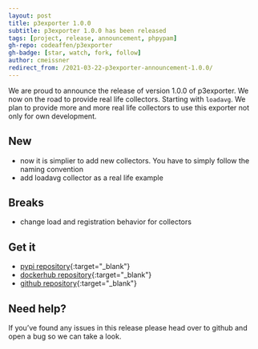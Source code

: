 ```yaml
---
layout: post
title: p3exporter 1.0.0
subtitle: p3exporter 1.0.0 has been released
tags: [project, release, announcement, phpypam]
gh-repo: codeaffen/p3exporter
gh-badge: [star, watch, fork, follow]
author: cmeissner
redirect_from: /2021-03-22-p3exporter-announcement-1.0.0/
---
```


We are proud to announce the release of version 1.0.0 of p3exporter. We now on the road to provide real life collectors. Starting with `loadavg`. We plan to provide more and more real life collectors to use this exporter not only for own development.

## New

* now it is simplier to add new collectors. You have to simply follow the naming convention
* add loadavg collector as a real life example

## Breaks

* change load and registration behavior for collectors

## Get it

* [pypi repository](https://pypi.org/project/p3exporter/){:target="_blank"}
* [dockerhub repository](https://hub.docker.com/r/codeaffen/p3exporter){:target="_blank"}
* [github repository](https://github.com/codeaffen/p3exporter){:target="_blank"}

## Need help?

If you’ve found any issues in this release please head over to github and open a bug so we can take a look.
